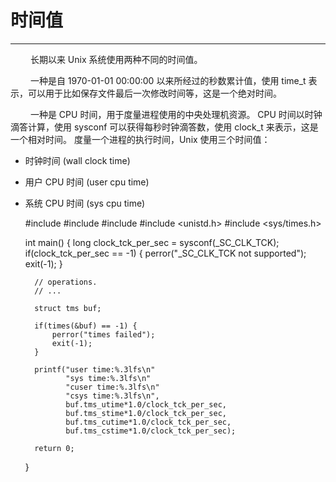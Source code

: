 # 时间值
***

&emsp;&emsp;
长期以来 Unix 系统使用两种不同的时间值。

&emsp;&emsp;
一种是自 1970-01-01 00:00:00 以来所经过的秒数累计值，使用 time\_t 表示，可以用于比如保存文件最后一次修改时间等，这是一个绝对时间。

&emsp;&emsp;
一种是 CPU 时间，用于度量进程使用的中央处理机资源。
CPU 时间以时钟滴答计算，使用 sysconf 可以获得每秒时钟滴答数，使用 clock\_t 来表示，这是一个相对时间。
度量一个进程的执行时间，Unix 使用三个时间值：

+ 时钟时间 (wall clock time)
+ 用户 CPU 时间 (user cpu time)
+ 系统 CPU 时间 (sys cpu time)


    #include <cstdio>
    #include <cstdlib>
    #include <cerrno>
    #include <unistd.h>
    #include <sys/times.h>

    int main() {
        long clock_tck_per_sec = sysconf(_SC_CLK_TCK);
        if(clock_tck_per_sec == -1) {
            perror("_SC_CLK_TCK not supported");
            exit(-1);
        }

        // operations.
        // ...

        struct tms buf;
        
        if(times(&buf) == -1) {
            perror("times failed");
            exit(-1);
        }

        printf("user time:%.3lfs\n"
               "sys time:%.3lfs\n"
               "cuser time:%.3lfs\n"
               "csys time:%.3lfs\n",
               buf.tms_utime*1.0/clock_tck_per_sec,
               buf.tms_stime*1.0/clock_tck_per_sec,
               buf.tms_cutime*1.0/clock_tck_per_sec,
               buf.tms_cstime*1.0/clock_tck_per_sec);

        return 0;
    }